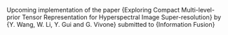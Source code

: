 Upcoming implementation of the paper {Exploring Compact Multi-level-prior Tensor Representation for Hyperspectral Image Super-resolution} by {Y. Wang, W. Li, Y. Gui and G. Vivone} submitted to {Information Fusion}